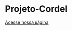 # Projeto-Cordel
<a href="https://eduardooliveiras.github.com.io/Projeto-Cordel.index.html">Acesse nossa página</a>
 

